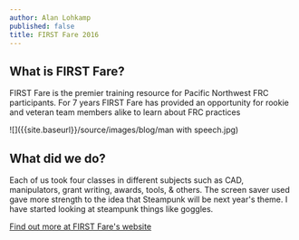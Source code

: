 ```yaml
---
author: Alan Lohkamp
published: false
title: FIRST Fare 2016
---
```

## What is FIRST Fare?
FIRST Fare is the premier training resource for Pacific Northwest FRC participants. For 7 years FIRST Fare has provided an opportunity for rookie and veteran team members alike to learn about FRC practices

![]({{site.baseurl}}/source/images/blog/man with speech.jpg)

## What did we do?
Each of us took four classes in different subjects such as CAD, manipulators, grant writing, awards, tools, & others. The screen saver used gave more strength to the idea that Steampunk will be next year's theme. I have started looking at steampunk things like goggles.

[Find out more at FIRST Fare's website](http://firstfare.gladstonerobotics.com/)